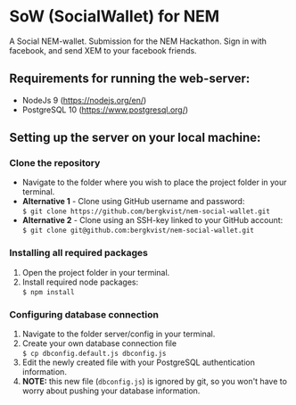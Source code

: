 # SoW (SocialWallet) for NEM
A Social NEM-wallet. Submission for the NEM Hackathon. Sign in with facebook, and send XEM to your facebook friends.

## Requirements for running the web-server:
- NodeJs 9 (https://nodejs.org/en/)
- PostgreSQL 10 (https://www.postgresql.org/)

## Setting up the server on your local machine:
### Clone the repository
- Navigate to the folder where you wish to place the project folder in your terminal.
- **Alternative 1** - Clone using GitHub username and password:  
`$ git clone https://github.com/bergkvist/nem-social-wallet.git`
- **Alternative 2** - Clone using an SSH-key linked to your GitHub account:  
`$ git clone git@github.com:bergkvist/nem-social-wallet.git`

### Installing all required packages
1. Open the project folder in your terminal.
2. Install required node packages:  
`$ npm install`

### Configuring database connection
1. Navigate to the folder server/config in your terminal.
2. Create your own database connection file  
`$ cp dbconfig.default.js dbconfig.js`
3. Edit the newly created file with your PostgreSQL authentication information.  
4. **NOTE:** this new file (`dbconfig.js`) is ignored by git, so you won't have to worry about pushing your database information.

